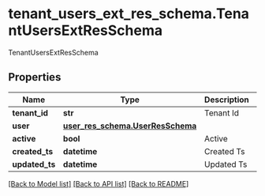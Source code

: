 # tenant_users_ext_res_schema.TenantUsersExtResSchema

TenantUsersExtResSchema
## Properties
Name | Type | Description | Notes
------------ | ------------- | ------------- | -------------
**tenant_id** | **str** | Tenant Id | 
**user** | [**user_res_schema.UserResSchema**](UserResSchema.md) |  | 
**active** | **bool** | Active | 
**created_ts** | **datetime** | Created Ts | 
**updated_ts** | **datetime** | Updated Ts | 

[[Back to Model list]](../README.md#documentation-for-models) [[Back to API list]](../README.md#documentation-for-api-endpoints) [[Back to README]](../README.md)


